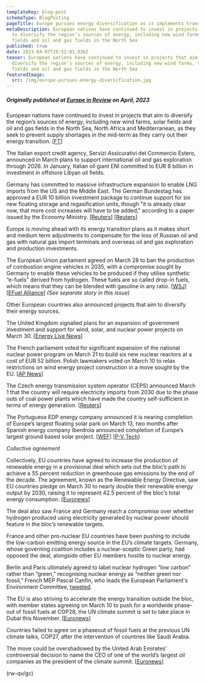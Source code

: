 ```yaml
---
templateKey: blog-post
schemaType: BlogPosting
pageTitle: Europe pursues energy diversification as it implements transition to renewables
metaDescription: European nations have continued to invest in projects that aim
  to diversify the region’s sources of energy, including new wind farms, solar
  fields and oil and gas fields in the North Sea
published: true
date: 2023-04-07T19:52:01.936Z
teaser: European nations have continued to invest in projects that aim to
  diversify the region’s sources of energy, including new wind farms, solar
  fields and oil and gas fields in the North Sea
featuredImage:
  src: /img/europe-pursues-energy-diversification.jpg
---
```

##### *Originally published at [Europe in Review](https://email.cpg-online.de/t/d-E89FAFE171E704422540EF23F30FEDED) on April, 2023*

European nations have continued to invest in projects that aim to diversify the region’s sources of energy, including new wind farms, solar fields and oil and gas fields in the North Sea, North Africa and Mediterranean, as they seek to prevent supply shortages in the mid-term as they carry out their energy transition. [[FT](https://asiangovernancefoundation.createsend1.com/t/d-l-zktmtd-l-uut/)]

The Italian export credit agency, Servizi Assicurativi del Commercio Estero, announced in March plans to support international oil and gas exploration through 2026. In January, Italian oil giant ENI committed to EUR 8 billion in investment in offshore Libyan oil fields.

Germany has committed to massive infrastructure expansion to enable LNG imports from the US and the Middle East. The German Bundestag has approved a EUR 10 billion investment package to continue support for six new floating storage and regasification units, though "it is already clear now, that more cost increases will have to be added," according to a paper issued by the Economy Ministry. [[Reuters](https://asiangovernancefoundation.createsend1.com/t/d-l-zktmtd-l-uui/)] [[Reuters](https://asiangovernancefoundation.createsend1.com/t/d-l-zktmtd-l-uud/)]

Europe is moving ahead with its energy transition plans as it makes short and medium term adjustments to compensate for the loss of Russian oil and gas with natural gas import terminals and overseas oil and gas exploration and production investments.

The European Union parliament agreed on March 28 to ban the production of combustion engine vehicles in 2035, with a compromise sought by Germany to enable these vehicles to be produced if they utilise synthetic “e-fuels” derived from hydrogen. These fuels are so called drop-in fuels, which means that they can be blended with gasoline in any ratio. [[WSJ](https://asiangovernancefoundation.createsend1.com/t/d-l-zktmtd-l-uuh/)] [[EFuel Alliance](https://asiangovernancefoundation.createsend1.com/t/d-l-zktmtd-l-uuk/)] *(See separate story in this issue)*

Other European countries also announced projects that aim to diversify their energy sources.

The United Kingdom signalled plans for an expansion of government investment and support for wind, solar, and nuclear power projects on March 30. [[Energy Live News](https://asiangovernancefoundation.createsend1.com/t/d-l-zktmtd-l-uuu/)]

The French parliament voted for significant expansion of the national nuclear power program on March 21 to build six new nuclear reactors at a cost of EUR 52 billion. Polish lawmakers voted on March 10 to relax restrictions on wind energy project construction in a move sought by the EU. [[AP News](https://asiangovernancefoundation.createsend1.com/t/d-l-zktmtd-l-oll/)]

The Czech energy transmission system operator (CEPS) announced March 1 that the country will require electricity imports from 2030 due to the phase outs of coal power plants which have made the country self-sufficient in terms of energy generation. [[Reuters](https://asiangovernancefoundation.createsend1.com/t/d-l-zktmtd-l-olr/)]

The Portuguese EDP energy company announced it is nearing completion of Europe’s largest floating solar park on March 13, two months after Spanish energy company Iberdrola announced completion of Europe’s largest ground based solar project. [[WEF](https://asiangovernancefoundation.createsend1.com/t/d-l-zktmtd-l-oly/)] [[P-V Tech](https://asiangovernancefoundation.createsend1.com/t/d-l-zktmtd-l-olj/)]

*Collective agreement*

Collectively, EU countries have agreed to increase the production of renewable energy in a provisional deal which sets out the bloc’s path to achieve a 55 percent reduction in greenhouse gas emissions by the end of the decade. The agreement, known as the Renewable Energy Directive, saw EU countries pledge on March 30 to nearly double their renewable energy output by 2030, raising it to represent 42.5 percent of the bloc’s total energy consumption. [[Euronews](https://asiangovernancefoundation.createsend1.com/t/d-l-zktmtd-l-olt/)]

The deal also saw France and Germany reach a compromise over whether hydrogen produced using electricity generated by nuclear power should feature in the bloc’s renewable targets.

France and other pro-nuclear EU countries have been pushing to include the low-carbon emitting energy source in the EU’s climate targets. Germany, whose governing coalition includes a nuclear-sceptic Green party, had opposed the deal, alongside other EU members hostile to nuclear energy.

Berlin and Paris ultimately agreed to label nuclear hydrogen “low carbon” rather than “green,” recognising nuclear energy as “neither green nor fossil,” French MEP Pascal Canfin, who leads the European Parliament's Environment Committee, [tweeted](https://asiangovernancefoundation.createsend1.com/t/d-l-zktmtd-l-oli/).

The EU is also striving to accelerate the energy transition outside the bloc, with member states agreeing on March 10 to push for a worldwide phase-out of fossil fuels at COP28, the UN climate summit is set to take place in Dubai this November. [[Euronews](https://asiangovernancefoundation.createsend1.com/t/d-l-zktmtd-l-old/)]

Countries failed to agree on a phaseout of fossil fuels at the previous UN climate talks, COP27, after the intervention of countries like Saudi Arabia.

The move could be overshadowed by the United Arab Emirates’ controversial decision to name the CEO of one of the world’s largest oil companies as the president of the climate summit. [[Euronews](https://asiangovernancefoundation.createsend1.com/t/d-l-zktmtd-l-olh/)]

(rw-qv/gc)